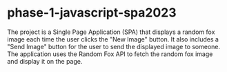 # phase-1-javascript-spa2023
The project is a Single Page Application (SPA) that displays a random fox image each time the user clicks the "New Image" button. It also includes a "Send Image" button for the user to send the displayed image to someone. The application uses the Random Fox API to fetch the random fox image and display it on the page. 
